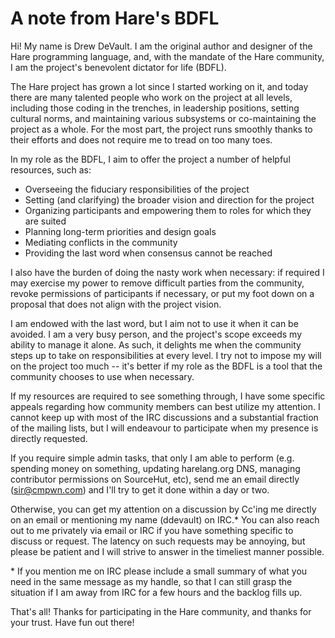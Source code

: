 # A note from Hare's BDFL

Hi! My name is Drew DeVault. I am the original author and designer of the Hare
programming language, and, with the mandate of the Hare community, I am the
project's benevolent dictator for life (BDFL).

The Hare project has grown a lot since I started working on it, and today there
are many talented people who work on the project at all levels, including those
coding in the trenches, in leadership positions, setting cultural norms, and
maintaining various subsystems or co-maintaining the project as a whole. For the
most part, the project runs smoothly thanks to their efforts and does not
require me to tread on too many toes.

In my role as the BDFL, I aim to offer the project a number of helpful
resources, such as:

- Overseeing the fiduciary responsibilities of the project
- Setting (and clarifying) the broader vision and direction for the project
- Organizing participants and empowering them to roles for which they are suited
- Planning long-term priorities and design goals
- Mediating conflicts in the community
- Providing the last word when consensus cannot be reached

I also have the burden of doing the nasty work when necessary: if required I may
exercise my power to remove difficult parties from the community, revoke
permissions of participants if necessary, or put my foot down on a proposal that
does not align with the project vision.

I am endowed with the last word, but I aim not to use it when it can be avoided.
I am a very busy person, and the project's scope exceeds my ability to manage it
alone. As such, it delights me when the community steps up to take on
responsibilities at every level. I try not to impose my will on the project too
much -- it's better if my role as the BDFL is a tool that the community chooses
to use when necessary.

If my resources are required to see something through, I have some specific
appeals regarding how community members can best utilize my attention. I cannot
keep up with most of the IRC discussions and a substantial fraction of the
mailing lists, but I will endeavour to participate when my presence is directly
requested.

If you require simple admin tasks, that only I am able to perform (e.g. spending
money on something, updating harelang.org DNS, managing contributor permissions
on SourceHut, etc), send me an email directly (sir@cmpwn.com) and I'll try to
get it done within a day or two.

Otherwise, you can get my attention on a discussion by Cc'ing me directly on an
email or mentioning my name (ddevault) on IRC.\* You can also reach out to me
privately via email or IRC if you have something specific to discuss or request.
The latency on such requests may be annoying, but please be patient and I will
strive to answer in the timeliest manner possible.

\* If you mention me on IRC please include a small summary of what you need in
the same message as my handle, so that I can still grasp the situation if I am
away from IRC for a few hours and the backlog fills up.

That's all! Thanks for participating in the Hare community, and thanks for your
trust. Have fun out there!
